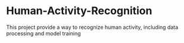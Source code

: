 # Human-Activity-Recognition
This project provide a way to recognize human activity, including data processing and model training
